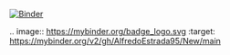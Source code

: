 [![Binder](https://mybinder.org/badge_logo.svg)](https://mybinder.org/v2/gh/AlfredoEstrada95/New/main)

.. image:: https://mybinder.org/badge_logo.svg
 :target: https://mybinder.org/v2/gh/AlfredoEstrada95/New/main
